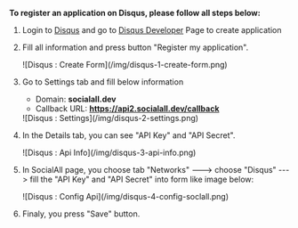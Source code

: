__To register an application on Disqus, please follow all steps below:__

1. Login to [Disqus](https://disqus.com/) and go to [Disqus Developer](https://disqus.com/api/applications/register/) Page to create application
2. Fill all information and press button "Register my application".
    <div class="soclall-br"></div>
    ![Disqus : Create Form](/img/disqus-1-create-form.png)
    <div class="soclall-br"></div>
3. Go to Settings tab and fill below information
    * Domain: __socialall.dev__
    * Callback URL: __https://api2.socialall.dev/callback__
    
    <div class="soclall-br"></div>
    ![Disqus : Settings](/img/disqus-2-settings.png)
    <div class="soclall-br"></div>
    
4. In the Details tab, you can see "API Key" and "API Secret".
    <div class="soclall-br"></div>
    ![Disqus : Api Info](/img/disqus-3-api-info.png)
    <div class="soclall-br"></div>
5. In SocialAll page, you choose tab "Networks" ---> choose "Disqus" ---> fill the "API Key" and "API Secret" into form like image below:
    <div class="soclall-br"></div>
    ![Disqus : Config Api](/img/disqus-4-config-soclall.png)
    <div class="soclall-br"></div>
6. Finaly, you press "Save" button.